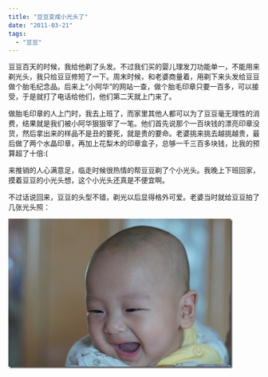 ```yaml
---
title: "豆豆变成小光头了"
date: "2011-03-21"
tags: 
  - "豆豆"
---
```


豆豆百天的时候，我给他剃了头发。不过我们买的婴儿理发刀功能单一，不能用来剃光头，我只给豆豆修短了一下。周末时候，和老婆商量着，用剃下来头发给豆豆做个胎毛纪念品。后来上“小阿华”的网站一查，做个胎毛印章只要一百多，可以接受，于是就打了电话给他们，他们第二天就上门来了。

做胎毛印章的人上门时，我去上班了，而家里其他人都可以为了豆豆毫无理性的消费，结果就是我们被小阿华狠狠宰了一笔。他们首先说那个一百块钱的漂亮印章没货，然后拿出来的样品不是丑的要死，就是贵的要命。老婆挑来挑去越挑越贵，最后做了两个水晶印章，再加上花梨木的印章盒子，总够一千三百多块钱，比我的预算超了十倍:(

来推销的人心满意足，临走时候很热情的帮豆豆剃了个小光头。我晚上下班回家，摸着豆豆的小光头想，这个小光头还真是不便宜啊。

不过话说回来，豆豆的头型不错，剃光以后显得格外可爱。老婆当时就给豆豆拍了几张光头照：

![DSC01112](images/dsc01112_thumb.jpg "DSC01112")
